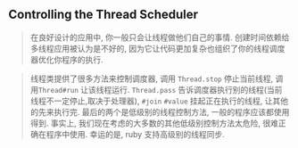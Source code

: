 ## Controlling the Thread Scheduler

> 在良好设计的应用中, 你一般只会让线程做他们自己的事情. 创建时间依赖给多线程应用被认为是不好的, 因为它让代码更加复杂也组织了你的线程调度器优化你程序的执行.

> 线程类提供了很多方法来控制调度器, 调用 `Thread.stop` 停止当前线程, 调用`Thread#run` 让该线程运行. `Thread.pass` 告诉调度器执行别的线程(当前线程不一定停止,取决于处理器), `#join` `#value` 挂起正在执行的线程, 让其他的先来执行完. 最后的两个是低级别的线程控制方法, 一般的程序应该都使用得到. 事实上, 我们现在考虑的大多数的其他低级别控制方法太危险, 很难正确在程序中使用. 幸运的是, ruby 支持高级别的线程同步.
